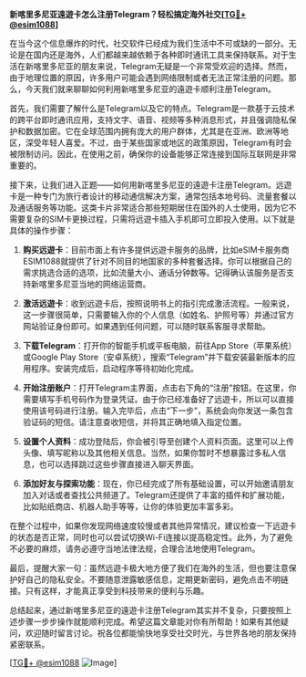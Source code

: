 **新喀里多尼亚遠遊卡怎么注册Telegram？轻松搞定海外社交[[TG💪+ @esim1088](https://t.me/s/esim1088)]**

在当今这个信息爆炸的时代，社交软件已经成为我们生活中不可或缺的一部分。无论是在国内还是海外，人们都越来越依赖于各种即时通讯工具来保持联系。对于生活在新喀里多尼亚的朋友来说，Telegram无疑是一个非常受欢迎的选择。然而，由于地理位置的原因，许多用户可能会遇到网络限制或者无法正常注册的问题。那么，今天我们就来聊聊如何利用新喀里多尼亚的遠遊卡顺利注册Telegram。

首先，我们需要了解什么是Telegram以及它的特点。Telegram是一款基于云技术的跨平台即时通讯应用，支持文字、语音、视频等多种消息形式，并且强调隐私保护和数据加密。它在全球范围内拥有庞大的用户群体，尤其是在亚洲、欧洲等地区，深受年轻人喜爱。不过，由于某些国家或地区的政策原因，Telegram有时会被限制访问。因此，在使用之前，确保你的设备能够正常连接到国际互联网是非常重要的。

接下来，让我们进入正题——如何用新喀里多尼亚的遠遊卡注册Telegram。远遊卡是一种专门为旅行者设计的移动通信解决方案，通常包括本地号码、流量套餐以及通话服务等功能。这类卡片非常适合那些短期居住在国外的人士使用，因为它不需要复杂的SIM卡更换过程，只需将远遊卡插入手机即可立即投入使用。以下就是具体的操作步骤：

1. **购买远遊卡**：目前市面上有许多提供远遊卡服务的品牌，比如eSIM卡服务商ESIM1088就提供了针对不同目的地国家的多种套餐选择。你可以根据自己的需求挑选合适的选项，比如流量大小、通话分钟数等。记得确认该服务是否支持新喀里多尼亚当地的网络运营商。

2. **激活远遊卡**：收到远遊卡后，按照说明书上的指引完成激活流程。一般来说，这一步骤很简单，只需要输入你的个人信息（如姓名、护照号等）并通过官方网站验证身份即可。如果遇到任何问题，可以随时联系客服寻求帮助。

3. **下载Telegram**：打开你的智能手机或平板电脑，前往App Store（苹果系统）或Google Play Store（安卓系统），搜索“Telegram”并下载安装最新版本的应用程序。安装完成后，启动程序等待初始化完成。

4. **开始注册账户**：打开Telegram主界面，点击右下角的“注册”按钮。在这里，你需要填写手机号码作为登录凭证。由于你已经准备好了远遊卡，所以可以直接使用该号码进行注册。输入完毕后，点击“下一步”，系统会向你发送一条包含验证码的短信。请注意查收短信，并将其正确地填入指定位置。

5. **设置个人资料**：成功登陆后，你会被引导至创建个人资料页面。这里可以上传头像、填写昵称以及其他相关信息。当然，如果你暂时不想暴露过多私人信息，也可以选择跳过这些步骤直接进入聊天界面。

6. **添加好友与探索功能**：现在，你已经完成了所有基础设置，可以开始邀请朋友加入对话或者查找公共频道了。Telegram还提供了丰富的插件和扩展功能，比如贴纸商店、机器人助手等等，让你的体验更加丰富多彩。

在整个过程中，如果你发现网络速度较慢或者其他异常情况，建议检查一下远遊卡的状态是否正常，同时也可以尝试切换Wi-Fi连接以提高稳定性。此外，为了避免不必要的麻烦，请务必遵守当地法律法规，合理合法地使用Telegram。

最后，提醒大家一句：虽然远遊卡极大地方便了我们在海外的生活，但也要注意保护好自己的隐私安全。不要随意泄露敏感信息，定期更新密码，避免点击不明链接。只有这样，才能真正享受到科技带来的便利与乐趣。

总结起来，通过新喀里多尼亚的遠遊卡注册Telegram其实并不复杂，只要按照上述步骤一步步操作就能顺利完成。希望这篇文章能对你有所帮助！如果有其他疑问，欢迎随时留言讨论。祝各位都能愉快地享受社交时光，与世界各地的朋友保持紧密联系。

[[TG💪+ @esim1088](https://t.me/s/esim1088) ![Image](https://i.postimg.cc/4NQfJmqS/Snipaste-2025-05-13-00-14-12.png)]